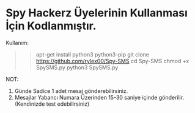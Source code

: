 # Spy Hackerz Üyelerinin Kullanması İçin Kodlanmıştır.

Kullanım:

>> apt-get install python3 python3-pip
>> git clone https://github.com/rylex00/Spy-SMS
>> cd Spy-SMS
>> chmod +x SpySMS.py
>> python3 SpySMS.py

NOT:
1) Günde Sadice 1 adet mesaj gönderebilirsiniz.
2) Mesajlar Yabancı Numara Üzerinden 15-30 saniye içinde gönderilir.(Kendinizde test edebilirsiniz)
